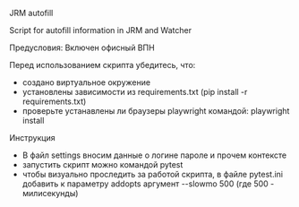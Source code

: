 JRM autofill

Script for autofill information in JRM and Watcher

Предусловия:
Включен офисный ВПН


Перед использованием скрипта убедитесь, что:
- создано виртуальное окружение
- установлены зависимости из requirements.txt (pip install -r requirements.txt)
- проверьте устанавлены ли браузеры playwright командой: playwright install

Инструкция
- В файл settings вносим данные о логине пароле и прочем контексте
- запустить скрипт можно командой pytest
- чтобы визуально проследить за работой скрипта, в файле pytest.ini
добавить к параметру addopts аргумент --slowmo 500 (где 500 - милисекунды)